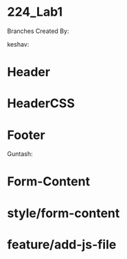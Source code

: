 # 224_Lab1
Branches Created By:

keshav:
# Header
# HeaderCSS
# Footer

Guntash: 
# Form-Content
# style/form-content
# feature/add-js-file
